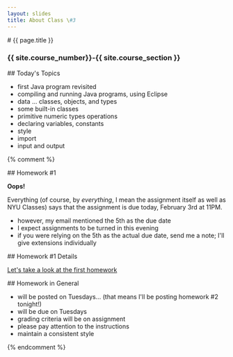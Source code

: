 ```yaml
---
layout: slides
title: About Class \#3
---
```


<section markdown="block" class="intro-slide">
# {{ page.title }}

### {{ site.course_number}}-{{ site.course_section }}

<p><small></small></p>
</section>

<section markdown="block">
## Today's Topics

* first Java program revisited
* compiling and running Java programs, using Eclipse
* data ... classes, objects, and types
* some built-in classes 
* primitive numeric types operations
* declaring variables, constants
* style
* import
* input and output

</section>

{% comment %}
<section markdown="block">
## Homework #1

__Oops!__

Everything (of course, by _everything_, I mean the assignment itself as well as NYU Classes) says that the assignment is due today, February 3rd at 11PM.

* however, my email mentioned the 5th as the due date
* I expect assignments to be turned in this evening
* if you were relying on the 5th as the actual due date, send me a note; I'll give extensions individually

</section>

<section markdown="block">
## Homework #1 Details

[Let's take a look at the first homework](../../assignments/hw01.html)
</section>

<section markdown="block">
## Homework in General

* will be posted on Tuesdays...  (that means I'll be posting homework #2 tonight!)
* will be due on Tuesdays
* grading criteria will be on assignment
* please pay attention to the instructions
* maintain a consistent style

</section>
{% endcomment %}
